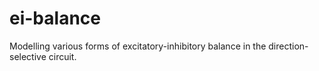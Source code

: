 # ei-balance
Modelling various forms of excitatory-inhibitory balance in the direction-selective circuit.
